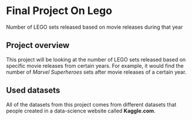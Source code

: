 # Final Project On Lego
Number of LEGO sets released based on movie releases during that year

## Project overview
This project will be looking at the number of LEGO sets released based on specific movie releases from certain years. For example, it would find the number of *Marvel Superheroes* sets after movie releases of a certain year.

## Used datasets
All of the datasets from this project comes from different datasets that people created in a data-science website called **Kaggle.com**.
